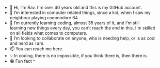 - 👋 Hi, I’m Rav. I'm over 40 years old and this is my GitHub account.
- 👀 I’m interested in computer related things, since a kid, when I saw my neighbour playing commodore 64.
- 🌱 I’m currently learning coding, almost 35 years of it, and I'm still learning new things every day, you can't reach the end in this. I'm skilled on all fields what comes to computers.
- 💞️ I’m looking to collaborate on anyone, who is needing help, or is as cool and nerd as I am.
- 📫 You can reach me here.
- 💡 In coding, there is no impossible, if you think there is, then there is.
- 😁 Fun fact ^

<!---
Ravenis1/Ravenis1 is a ✨ special ✨ repository because its `README.md` (this file) appears on your GitHub profile.
You can click the Preview link to take a look at your changes.
--->
